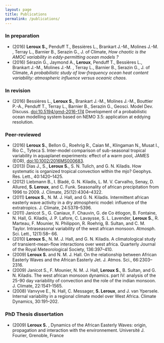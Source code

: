 ```yaml
---
layout: page
title: Publications
permalink: /publications/
---
```


### In preparation
- (2016) **Leroux S.,** Penduff T., Bessières L.,  Brankart J.-M., Molines J.-M. , Terray L., Barnier B., Serazin G., J. of Climate, *How chaotic is the AMOC variability in eddy-permitting ocean models ?*
- (2016) Sérazin G., Jaymond A., **Leroux**, Penduff T., Bessières L.,  Brankart J.-M., Molines J.-M. , Terray L., Barnier B., Serazin G., J. of Climate, *A probabilistic study of low-frequency ocean heat content variability: atmospheric influence versus oceanic chaos.*


### In revision 
 - (2016) Bessières L.,  **Leroux S.**, Brankart J.-M., Molines J.-M., Bouttier P.-A., Penduff T., Terray L., Barnier B., Serazin G., Geosci. Model Dev. Discuss. [doi:10.5194/gmd-2016-174](http://www.geosci-model-dev-discuss.net/gmd-2016-174/) Development of a probabilistic ocean modelling system based on NEMO 3.5: application at eddying resolution.


### Peer-reviewed 
- (2016) **Leroux S.**, Bellon G., Roehrig R., Caian M., Klingaman N., Musat I., Rio C.,  Tyteca S. Inter-model comparison of sub-seasonal tropical variability in aquaplanet experiments: effect of a warm pool, JAMES (EOR), [doi:10.1002/2016MS000683](http://onlinelibrary.wiley.com/doi/10.1002/2016MS000683/abstract).
- (2013) Dias J., S., **Leroux S.**, S. N. Tulich, and G. N. Kiladis. How systematic is organized tropical convection within the mjo? Geophys. Res. Lett., 40:1420–1425.
- (2012) Liebmann B., I. Bladé, G. N. Kiladis, L. M. V. Carvalho, Senay, D. Allured, **S. Leroux**, and C. Funk. Seasonality of african precipitation from 1996 to 2009. J. Climate, 25(12):4304–4322.
- (2011) **Leroux S.**, N. M. J. Hall, and G. N. Kiladis. Intermittent african easterly wave activity in a dry atmospheric model: influence of the extratropics. J. Climate, 24:5378–5396.
- (2011) Janicot S., G. Caniaux, F. Chauvin, G. de Co ̈etlogon, B. Fontaine, N. Hall, G. Kiladis, J. P. Lafore, C. Lavaysse, S. L. Lavender, **Leroux S.**, R. Marteau, F. Mounier, N. Philippon, R. Roehrig, B. Sultan, and C. M. Taylor. Intraseasonal variability of the west african monsoon. Atmosph. Sci. Lett., 12(1):58– 66.
- (2010) **Leroux S.**, N. M. J. Hall, and G. N. Kiladis. A climatological study of transient-mean-flow interactions over west africa. Quarterly Journal of the Royal Meteorological Society, 136:397–410.
- (2009) **Leroux S.** and N. M. J. Hall. On the relationship between African Easterly Waves and the African Easterly Jet. J. Atmos. Sci., 66:2303–2316.
- (2009) Janicot S., F. Mounier, N. M. J. Hall, **Leroux S.**, B. Sultan, and G. N. Kiladis. The west african monsoon dynamics. part IV: analysis of the 25-90 day variability of convection and the role of the indian monsoon. J. Climate, 22:1541–1565.
- (2008) Vanvyve E., N. Hall, C. Messager, **S. Leroux**, and J. van Ypersele. Internal variability in a regional climate model over West Africa. Climate Dynamics, 30:191–202.

 
### PhD Thesis dissertation

- (2009) **Leroux S.** , Dynamics of the African Easterly Waves: origin, propagation and interaction with the environnement.  Université J. Fourier, Grenoble, France
